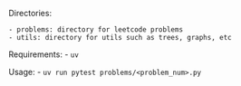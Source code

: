 Directories:

    - problems: directory for leetcode problems
    - utils: directory for utils such as trees, graphs, etc

Requirements:
    - `uv`

Usage:
    - `uv run pytest problems/<problem_num>.py`

